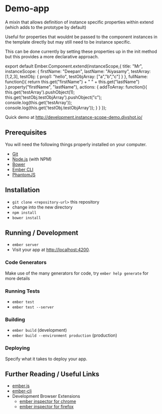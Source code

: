 
# Demo-app

A mixin that allows definition of instance specific properties within extend (which adds to the prototype by default)

Useful for properties that wouldnt be passed to the component instances in the template directly but may still need to be instance specific. 

This can be done currently by setting these properties up in the init method but this provides a more declarative approach.

export default Ember.Component.extend(instanceScope,{
	title: "Mr",
	instanceScope: {
	  firstName: "Deepan",
	  lastName: "Aiyasamy",
	  testArray: [1,2,3],
	  testObj: {
	  	prop1: "hello",
	  	testObjArray: ["a","b","c"]
	  }
	},
	fullName: function(){
		return this.get("firstName") + " " + this.get("lastName")
	}.property("firstName", "lastName"),
	actions: {
		addToArray: function(){
			this.get('testArray').pushObject(1);
			this.get('testObj.testObjArray').pushObject("c");
			console.log(this.get('testArray'));
			console.log(this.get('testObj.testObjArray'));
		}
	}
});

Quick demo at http://development.instance-scope-demo.divshot.io/

## Prerequisites

You will need the following things properly installed on your computer.

* [Git](http://git-scm.com/)
* [Node.js](http://nodejs.org/) (with NPM)
* [Bower](http://bower.io/)
* [Ember CLI](http://www.ember-cli.com/)
* [PhantomJS](http://phantomjs.org/)

## Installation

* `git clone <repository-url>` this repository
* change into the new directory
* `npm install`
* `bower install`

## Running / Development

* `ember server`
* Visit your app at [http://localhost:4200](http://localhost:4200).

### Code Generators

Make use of the many generators for code, try `ember help generate` for more details

### Running Tests

* `ember test`
* `ember test --server`

### Building

* `ember build` (development)
* `ember build --environment production` (production)

### Deploying

Specify what it takes to deploy your app.

## Further Reading / Useful Links

* [ember.js](http://emberjs.com/)
* [ember-cli](http://www.ember-cli.com/)
* Development Browser Extensions
  * [ember inspector for chrome](https://chrome.google.com/webstore/detail/ember-inspector/bmdblncegkenkacieihfhpjfppoconhi)
  * [ember inspector for firefox](https://addons.mozilla.org/en-US/firefox/addon/ember-inspector/)

